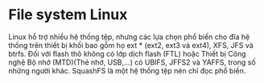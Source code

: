 # File system Linux

Linux hỗ trợ nhiều hệ thống tệp, nhưng các lựa chọn phổ biến cho đĩa hệ thống trên thiết bị khối bao gồm họ ext * (ext2, ext3 và ext4), XFS, JFS và btrfs. Đối với flash thô không có lớp dịch flash (FTL) hoặc Thiết bị Công nghệ Bộ nhớ (MTD)(Thẻ nhớ, USB,...) có UBIFS, JFFS2 và YAFFS, trong số những người khác. SquashFS là một hệ thống tệp nén chỉ đọc phổ biến.